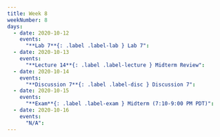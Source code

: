 ```yaml
---
title: Week 8
weekNumber: 8
days:
  - date: 2020-10-12
    events:
      "**Lab 7**{: .label .label-lab } Lab 7":
  - date: 2020-10-13
    events:
      "**Lecture 14**{: .label .label-lecture } Midterm Review":
  - date: 2020-10-14
    events:
      "**Discussion 7**{: .label .label-disc } Discussion 7":
  - date: 2020-10-15
    events:
      "**Exam**{: .label .label-exam } Midterm (7:10-9:00 PM PDT)":
  - date: 2020-10-16
    events:
      "N/A":
---
```

